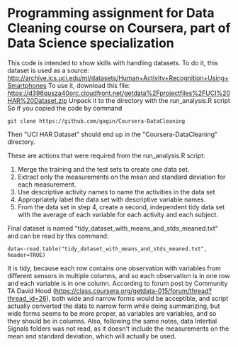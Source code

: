 # Programming assignment for Data Cleaning course on Coursera, part of Data Science specialization

This code is intended to show skills with handling datasets. To do it, this dataset
is used as a source:
http://archive.ics.uci.edu/ml/datasets/Human+Activity+Recognition+Using+Smartphones 
To use it, download this file:
https://d396qusza40orc.cloudfront.net/getdata%2Fprojectfiles%2FUCI%20HAR%20Dataset.zip
Unpack it to the directory with the run_analysis.R script
So if you copied the code by command
   ```
   git clone https://github.com/gagin/Coursera-DataCleaning
   ```
Then "UCI HAR Dataset" should end up in the "Coursera-DataCleaning" directory.

These are actions that were required from the run_analysis.R script: 
1. Merge the training and the test sets to create one data set.
2. Extract only the measurements on the mean and standard deviation for each measurement. 
3. Use descriptive activity names to name the activities in the data set
4. Appropriately label the data set with descriptive variable names. 
5. From the data set in step 4, create a second, independent tidy data set with the average of each variable for each activity and each subject.

Final dataset is named "tidy_dataset_with_means_and_stds_meaned.txt"
and can be read by this command:
   ```
   data<-read.table("tidy_dataset_with_means_and_stds_meaned.txt", header=TRUE)
   ```
It is tidy, because each row contains one observation with variables from different sensors in multiple columns, and so each observation is in one row and each variable is in one column. 
According to forum post by Community TA David Hood (https://class.coursera.org/getdata-015/forum/thread?thread_id=26), both wide and narrow forms would be acceptible, and script actually converted the data to narrow form while doing summarizing, but wide forms seems to be more proper, as variables are variables, and so they should be in columns.
Also, following the same notes, data Intertial Signals folders was not read, as it doesn't include the measurements on the mean and standard deviation, which will actually be used.
